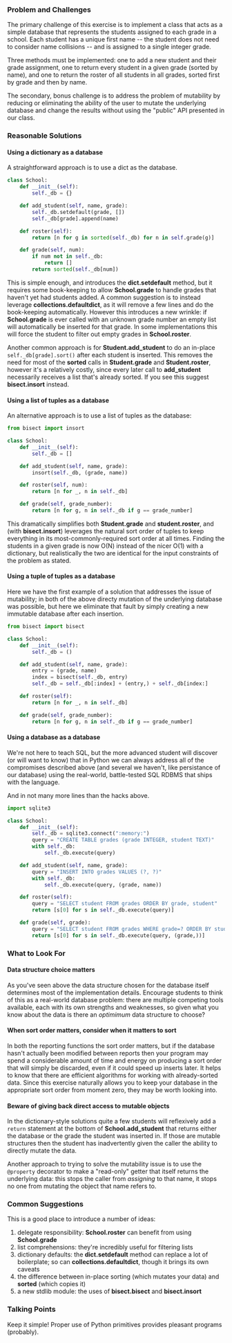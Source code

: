 ### Problem and Challenges

The primary challenge of this exercise is to implement a class that acts as a 
simple database that represents the students assigned to each grade in a 
school. Each student has a unique first name -- the student does not need to 
consider name collisions -- and is assigned to a single integer grade.

Three methods must be implemented: one to add a new student and their grade
assignment, one to return every student in a given grade (sorted by name), and
one to return the roster of all students in all grades, sorted first by grade
and then by name.

The secondary, bonus challenge is to address the problem of mutability by 
reducing or eliminating the ability of the user to mutate the underlying
database and change the results without using the "public" API presented in
our class.

### Reasonable Solutions

#### Using a dictionary as a database

A straightforward approach is to use a dict as the database.

```python
class School:
    def __init__(self):
        self._db = {}

    def add_student(self, name, grade):
        self._db.setdefault(grade, [])
        self._db[grade].append(name)

    def roster(self):
        return [n for g in sorted(self._db) for n in self.grade(g)]

    def grade(self, num):
        if num not in self._db:
            return []
        return sorted(self._db[num])
```

This is simple enough, and introduces the **dict.setdefault** method, but it
requires some book-keeping to allow **School.grade** to handle grades that 
haven't yet had students added. A common suggestion is to instead leverage 
**collections.defaultdict**, as it will remove a few lines and do the 
book-keeping automatically. However this introduces a new wrinkle: if 
**School.grade** is ever called with an unknown grade number an empty list 
will automatically be inserted for that grade. In some implementations this
will force the student to filter out empty grades in **School.roster**.

Another common approach is for **Student.add_student** to do an in-place 
`self._db[grade].sort()` after each student is inserted. This removes
the need for most of the **sorted** calls in **Student.grade** and 
**Student.roster**, however it's a relatively costly, since every later call
to **add_student** necessarily receives a list that's already sorted. If you 
see this suggest **bisect.insort** instead.

#### Using a list of tuples as a database

An alternative approach is to use a list of tuples as the database:

```python
from bisect import insort

class School:
    def __init__(self):
        self._db = []

    def add_student(self, name, grade):
        insort(self._db, (grade, name))

    def roster(self, num):
        return [n for _, n in self._db]

    def grade(self, grade_number):
        return [n for g, n in self._db if g == grade_number]
```

This dramatically simplifies both **Student.grade** and **student.roster**, 
and (with **bisect.insort**) leverages the natural sort order of tuples to
keep everything in its most-commonly-required sort order at all times. Finding
the students in a given grade is now O(N) instead of the nicer O(1) with a 
dictionary, but realistically the two are identical for the input constraints
of the problem as stated.

#### Using a tuple of tuples as a database

Here we have the first example of a solution that addresses the issue of 
mutability; in both of the above directy mutation of the underlying database
was possible, but here we eliminate that fault by simply creating a new
immutable database after each insertion.

```python
from bisect import bisect

class School:
    def __init__(self):
        self._db = ()

    def add_student(self, name, grade):
        entry = (grade, name)
        index = bisect(self._db, entry)
        self._db = self._db[:index] + (entry,) + self._db[index:]

    def roster(self):
        return [n for _, n in self._db]

    def grade(self, grade_number):
        return [n for g, n in self._db if g == grade_number]
```

#### Using a database as a database

We're not here to teach SQL, but the more advanced student will discover (or 
will want to know) that in Python we can always address all of the compromises 
described above (and several we haven't, like persistance of our database) 
using the real-world, battle-tested SQL RDBMS that ships with the language.

And in not many more lines than the hacks above.

```python
import sqlite3

class School:
    def __init__(self):
        self._db = sqlite3.connect(":memory:")
        query = "CREATE TABLE grades (grade INTEGER, student TEXT)"
        with self._db:
            self._db.execute(query)

    def add_student(self, name, grade):
        query = "INSERT INTO grades VALUES (?, ?)"
        with self._db:
            self._db.execute(query, (grade, name))

    def roster(self):
        query = "SELECT student FROM grades ORDER BY grade, student"
        return [s[0] for s in self._db.execute(query)]

    def grade(self, grade):
        query = "SELECT student FROM grades WHERE grade=? ORDER BY student"
        return [s[0] for s in self._db.execute(query, (grade,))]
```

### What to Look For

#### Data structure choice matters

As you've seen above the data structure chosen for the database itself 
determines most of the implementation details. Encourage students to think
of this as a real-world database problem: there are multiple competing tools
available, each with its own strengths and weaknesses, so given what you know
about the data is there an _optimimum_ data structure to choose?

#### When sort order matters, consider when it matters to sort

In both the reporting functions the sort order matters, but if the database
hasn't actually been modified between reports then your program may spend
a considerable amount of time and energy on producing a sort order that will
simply be discarded, even if it could speed up inserts later. It helps to 
know that there are efficient algorithms for working with already-sorted data.
Since this exercise naturally allows you to keep your database in the 
appropriate sort order from moment zero, they may be worth looking into.

#### Beware of giving back direct access to mutable objects

In the dictionary-style solutions quite a few students will reflexively add 
a `return` statement at the bottom of **School.add_student** that returns 
either the database or the grade the student was inserted in. If those are
mutable structures then the student has inadvertently given the caller the
ability to directly mutate the data.

Another approach to trying to solve the mutability issue is to use the
`@property` decorator to make a "read-only" getter that itself returns 
the underlying data: this stops the caller from _assigning_ to that name,
it stops no one from mutating the object that name refers to.

### Common Suggestions

This is a good place to introduce a number of ideas:

1. delegate responsibility: **School.roster** can benefit from using 
**School.grade**
2. list comprehensions: they're incredibly useful for filtering lists
3. dictionary defaults: the **dict.setdefault** method can replace a lot
of boilerplate; so can **collections.defaultdict**, though it brings its own
caveats
4. the difference between in-place sorting (which mutates your data) and 
**sorted** (which copies it)
5. a new stdlib module: the uses of **bisect.bisect** and **bisect.insort**

### Talking Points

Keep it simple! Proper use of Python primitives provides pleasant programs 
(probably).


